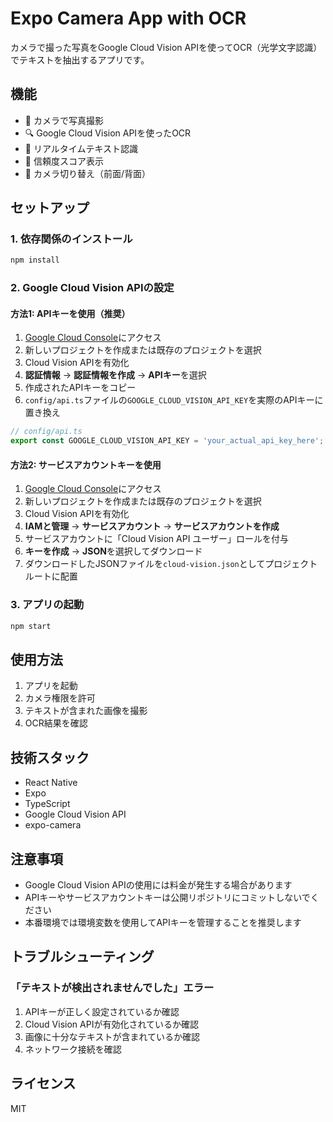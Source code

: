 # Expo Camera App with OCR

カメラで撮った写真をGoogle Cloud Vision APIを使ってOCR（光学文字認識）でテキストを抽出するアプリです。

## 機能

- 📸 カメラで写真撮影
- 🔍 Google Cloud Vision APIを使ったOCR
- 📱 リアルタイムテキスト認識
- 🎯 信頼度スコア表示
- 🔄 カメラ切り替え（前面/背面）

## セットアップ

### 1. 依存関係のインストール

```bash
npm install
```

### 2. Google Cloud Vision APIの設定

#### 方法1: APIキーを使用（推奨）

1. [Google Cloud Console](https://console.cloud.google.com/)にアクセス
2. 新しいプロジェクトを作成または既存のプロジェクトを選択
3. Cloud Vision APIを有効化
4. **認証情報** → **認証情報を作成** → **APIキー**を選択
5. 作成されたAPIキーをコピー
6. `config/api.ts`ファイルの`GOOGLE_CLOUD_VISION_API_KEY`を実際のAPIキーに置き換え

```typescript
// config/api.ts
export const GOOGLE_CLOUD_VISION_API_KEY = 'your_actual_api_key_here';
```

#### 方法2: サービスアカウントキーを使用

1. [Google Cloud Console](https://console.cloud.google.com/)にアクセス
2. 新しいプロジェクトを作成または既存のプロジェクトを選択
3. Cloud Vision APIを有効化
4. **IAMと管理** → **サービスアカウント** → **サービスアカウントを作成**
5. サービスアカウントに「Cloud Vision API ユーザー」ロールを付与
6. **キーを作成** → **JSON**を選択してダウンロード
7. ダウンロードしたJSONファイルを`cloud-vision.json`としてプロジェクトルートに配置

### 3. アプリの起動

```bash
npm start
```

## 使用方法

1. アプリを起動
2. カメラ権限を許可
3. テキストが含まれた画像を撮影
4. OCR結果を確認

## 技術スタック

- React Native
- Expo
- TypeScript
- Google Cloud Vision API
- expo-camera

## 注意事項

- Google Cloud Vision APIの使用には料金が発生する場合があります
- APIキーやサービスアカウントキーは公開リポジトリにコミットしないでください
- 本番環境では環境変数を使用してAPIキーを管理することを推奨します

## トラブルシューティング

### 「テキストが検出されませんでした」エラー

1. APIキーが正しく設定されているか確認
2. Cloud Vision APIが有効化されているか確認
3. 画像に十分なテキストが含まれているか確認
4. ネットワーク接続を確認

## ライセンス

MIT
